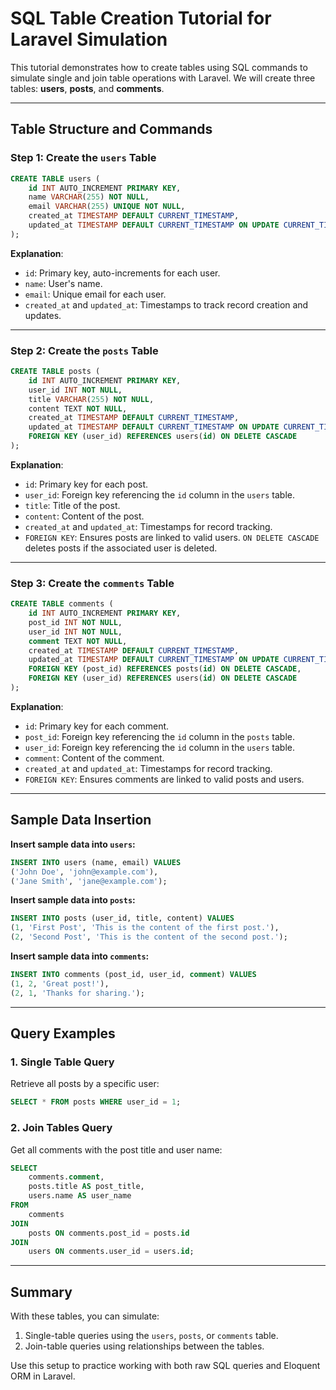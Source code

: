 
# SQL Table Creation Tutorial for Laravel Simulation

This tutorial demonstrates how to create tables using SQL commands to simulate single and join table operations with Laravel. We will create three tables: **users**, **posts**, and **comments**.

---

## Table Structure and Commands

### Step 1: Create the `users` Table

```sql
CREATE TABLE users (
    id INT AUTO_INCREMENT PRIMARY KEY,
    name VARCHAR(255) NOT NULL,
    email VARCHAR(255) UNIQUE NOT NULL,
    created_at TIMESTAMP DEFAULT CURRENT_TIMESTAMP,
    updated_at TIMESTAMP DEFAULT CURRENT_TIMESTAMP ON UPDATE CURRENT_TIMESTAMP
);
```

**Explanation**:
- `id`: Primary key, auto-increments for each user.
- `name`: User's name.
- `email`: Unique email for each user.
- `created_at` and `updated_at`: Timestamps to track record creation and updates.

---

### Step 2: Create the `posts` Table

```sql
CREATE TABLE posts (
    id INT AUTO_INCREMENT PRIMARY KEY,
    user_id INT NOT NULL,
    title VARCHAR(255) NOT NULL,
    content TEXT NOT NULL,
    created_at TIMESTAMP DEFAULT CURRENT_TIMESTAMP,
    updated_at TIMESTAMP DEFAULT CURRENT_TIMESTAMP ON UPDATE CURRENT_TIMESTAMP,
    FOREIGN KEY (user_id) REFERENCES users(id) ON DELETE CASCADE
);
```

**Explanation**:
- `id`: Primary key for each post.
- `user_id`: Foreign key referencing the `id` column in the `users` table.
- `title`: Title of the post.
- `content`: Content of the post.
- `created_at` and `updated_at`: Timestamps for record tracking.
- `FOREIGN KEY`: Ensures posts are linked to valid users. `ON DELETE CASCADE` deletes posts if the associated user is deleted.

---

### Step 3: Create the `comments` Table

```sql
CREATE TABLE comments (
    id INT AUTO_INCREMENT PRIMARY KEY,
    post_id INT NOT NULL,
    user_id INT NOT NULL,
    comment TEXT NOT NULL,
    created_at TIMESTAMP DEFAULT CURRENT_TIMESTAMP,
    updated_at TIMESTAMP DEFAULT CURRENT_TIMESTAMP ON UPDATE CURRENT_TIMESTAMP,
    FOREIGN KEY (post_id) REFERENCES posts(id) ON DELETE CASCADE,
    FOREIGN KEY (user_id) REFERENCES users(id) ON DELETE CASCADE
);
```

**Explanation**:
- `id`: Primary key for each comment.
- `post_id`: Foreign key referencing the `id` column in the `posts` table.
- `user_id`: Foreign key referencing the `id` column in the `users` table.
- `comment`: Content of the comment.
- `created_at` and `updated_at`: Timestamps for record tracking.
- `FOREIGN KEY`: Ensures comments are linked to valid posts and users.

---

## Sample Data Insertion

**Insert sample data into `users`:**
```sql
INSERT INTO users (name, email) VALUES
('John Doe', 'john@example.com'),
('Jane Smith', 'jane@example.com');
```

**Insert sample data into `posts`:**
```sql
INSERT INTO posts (user_id, title, content) VALUES
(1, 'First Post', 'This is the content of the first post.'),
(2, 'Second Post', 'This is the content of the second post.');
```

**Insert sample data into `comments`:**
```sql
INSERT INTO comments (post_id, user_id, comment) VALUES
(1, 2, 'Great post!'),
(2, 1, 'Thanks for sharing.');
```

---

## Query Examples

### 1. Single Table Query
Retrieve all posts by a specific user:
```sql
SELECT * FROM posts WHERE user_id = 1;
```

### 2. Join Tables Query
Get all comments with the post title and user name:
```sql
SELECT 
    comments.comment, 
    posts.title AS post_title, 
    users.name AS user_name
FROM 
    comments
JOIN 
    posts ON comments.post_id = posts.id
JOIN 
    users ON comments.user_id = users.id;
```

---

## Summary

With these tables, you can simulate:
1. Single-table queries using the `users`, `posts`, or `comments` table.
2. Join-table queries using relationships between the tables.

Use this setup to practice working with both raw SQL queries and Eloquent ORM in Laravel.
